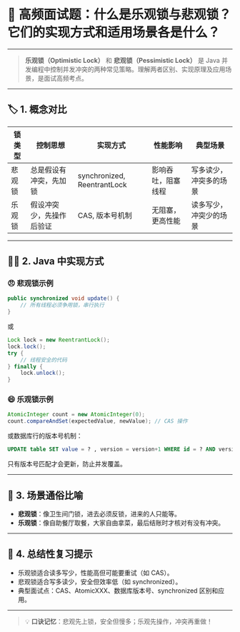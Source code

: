 # 🚀 高频面试题：什么是乐观锁与悲观锁？它们的实现方式和适用场景各是什么？

---

> **乐观锁（Optimistic Lock）** 和 **悲观锁（Pessimistic Lock）** 是 Java 并发编程中控制并发冲突的两种常见策略。理解两者区别、实现原理及应用场景，是面试高频考点。

---

## 🏷️ 1. 概念对比

| 锁类型 | 控制思想                 | 实现方式                    | 性能影响           | 典型场景               |
| ------ | ------------------------ | --------------------------- | ------------------ | ---------------------- |
| 悲观锁 | 总是假设有冲突，先加锁   | synchronized, ReentrantLock | 影响吞吐，阻塞线程 | 写多读少，冲突多的场景 |
| 乐观锁 | 假设冲突少，先操作后验证 | CAS, 版本号机制             | 无阻塞，更高性能   | 读多写少，冲突少的场景 |

---

## 🧑‍💻 2. Java 中实现方式

### 😠 悲观锁示例

```java
public synchronized void update() {
    // 所有线程必须争用锁，串行执行
}
```

或

```java
Lock lock = new ReentrantLock();
lock.lock();
try {
    // 线程安全的代码
} finally {
    lock.unlock();
}
```

### 😄 乐观锁示例

```java
AtomicInteger count = new AtomicInteger(0);
count.compareAndSet(expectedValue, newValue); // CAS 操作
```

或数据库行的版本号机制：
```sql
UPDATE table SET value = ? , version = version+1 WHERE id = ? AND version = ?
```
只有版本号匹配才会更新，防止并发覆盖。

---

## 🌈 3. 场景通俗比喻

- **悲观锁**：像卫生间门锁，进去必须反锁，进来的人只能等。
- **乐观锁**：像自助餐厅取餐，大家自由拿菜，最后结账时才核对有没有冲突。

---

## 📝 4. 总结性复习提示

- 乐观锁适合读多写少，性能高但可能要重试（如 CAS）。
- 悲观锁适合写多读少，安全但效率低（如 synchronized）。
- 典型面试点：CAS、AtomicXXX、数据库版本号、synchronized 区别和应用。

---

> 💡 **口诀记忆**：悲观先上锁，安全但慢多；乐观先操作，冲突再重做！